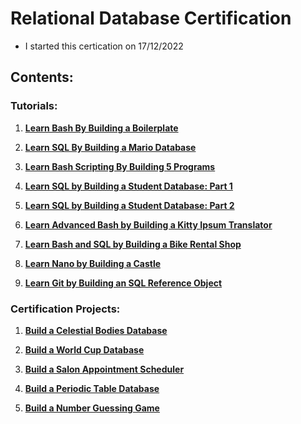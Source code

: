# Relational Database Certification

* I started this certication on 17/12/2022

## Contents:

### Tutorials:

1) [**Learn Bash By Building a Boilerplate**](01%20-%20Learn%20Bash%20by%20Building%20a%20Boilerplate)

2) [**Learn SQL By Building a Mario Database**](02%20-%20Learn%20SQL%20By%20Building%20a%20Mario%20Database)

3) [**Learn Bash Scripting By Building 5 Programs**](/03%20-%20Relational%20Database/04%20-%20Learn%20Bash%20Scripting%20By%20Building%205%20Programs)

4) [**Learn SQL by Building a Student Database: Part 1**](/03%20-%20Relational%20Database/05%20-%20Learn%20SQL%20By%20Building%20a%20Student%20Database%20(Part%201))

5) [**Learn SQL by Building a Student Database: Part 2**](/03%20-%20Relational%20Database/06%20-%20Learn%20SQL%20By%20Building%20a%20Student%20Database%20(Part%202))

6) [**Learn Advanced Bash by Building a Kitty Ipsum Translator**](/03%20-%20Relational%20Database/08%20-%20Learn%20Advanced%20Bash%20by%20Building%20a%20Kitty%20Ipsum%20Translator)

7) [**Learn Bash and SQL by Building a Bike Rental Shop**](/03%20-%20Relational%20Database/09%20-%20Learn%20Bash%20and%20SQL%20by%20Building%20a%20Bike%20Rental%20Shop)

8) [**Learn Nano by Building a Castle**](/03%20-%20Relational%20Database/11%20-%20Learn%20Nano%20by%20Building%20a%20Castle)

9) [**Learn Git by Building an SQL Reference Object**]()

### Certification Projects:

1) [**Build a Celestial Bodies Database**](03%20-%20Build%20a%20Celestial%20Bodies%20Database)

2) [**Build a World Cup Database**](/03%20-%20Relational%20Database/07%20-%20Build%20a%20World%20Cup%20Database)

3) [**Build a Salon Appointment Scheduler**](/03%20-%20Relational%20Database/10%20-%20Build%20a%20Salon%20Appointment%20Scheduler)

4) [**Build a Periodic Table Database**]()

5) [**Build a Number Guessing Game**]()
